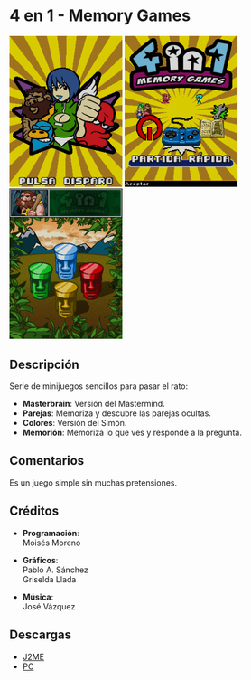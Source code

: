 # 4 en 1 - Memory Games
[<img src="screenshots/CuatroEnUno_title.png" width="200"></img>](screenshots/CuatroEnUno_title.png)
[<img src="screenshots/CuatroEnUno_menu.png" width="200"></img>](screenshots/CuatroEnUno_menu.png)
[<img src="screenshots/CuatroEnUno_game.png" width="200"></img>](screenshots/CuatroEnUno_game.png)

## Descripción
Serie de minijuegos sencillos para pasar el rato:
- **Masterbrain**: Versión del Mastermind.
- **Parejas**: Memoriza y descubre las parejas ocultas.
- **Colores**: Versión del Simón.
- **Memorión**: Memoriza lo que ves y responde a la pregunta.

## Comentarios
Es un juego simple sin muchas pretensiones.

## Créditos
- **Programación**:<br>
Moisés Moreno

- **Gráficos**:<br>
Pablo A. Sánchez<br>
Griselda Llada

- **Música**:<br>
José Vázquez

## Descargas
- [J2ME](jars/j2me/CuatroEnUno_240x320.jar?raw=true)
- [PC](jars/pc/CuatroEnUno.jar?raw=true)
